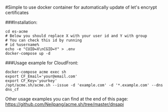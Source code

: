#Simple to use docker container for automatically update of let's encrypt certificates

###Installation:

``` git clone --recursive https://github.com/alive-corpse/es-acme.git
cd es-acme
# Below you should replace X with your user id and Y with group
# You can check this id by running 
# id %username%
echo -e "CUID=X\nCGID=Y" > .env 
docker-compose up -d
```

###Usage example for CloudFront:
```
docker-compose acme exec sh
export CF_Email='your@email.com'
export CF_Key='yourkey'
/opt/acme.sh/acme.sh --issue -d 'example.com' -d '*.example.com' --dns dns_cf
```
Other usage examples you can find at the end of this page: https://github.com/Neilpang/acme.sh/tree/master/dnsapi
